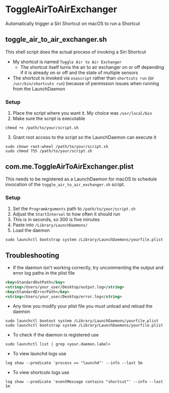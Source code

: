 # ToggleAirToAirExchanger
Automatically trigger a Siri Shortcut on macOS to run a Shortcut

## toggle_air_to_air_exchanger.sh
This shell script does the actual process of invoking a Siri Shortcut
- My shortcut is named `Toggle Air to Air Exchanger`
  - The shortcut itself turns the air to air exchanger on or off depending if it is already on or off and the state of multiple sensors
- The shortcut is invoked via `osascript` rather than `shortcuts run` (or `/usr/bin/shortcuts run`) because of permission issues when running from the LaunchDaemon

### Setup
1. Place the script where you want it. My choice was `/usr/local/bin`
2. Make sure the script is executable
```shell
chmod +x /path/to/your/script.sh
```
3. Grant root access to the script so the LaunchDaemon can execute it
```shell
sudo chown root:wheel /path/to/your/script.sh
sudo chmod 755 /path/to/your/script.sh
```

## com.me.ToggleAirToAirExchanger.plist
This needs to be registered as a LaunchDaemon for macOS to schedule invocation of the `toggle_air_to_air_exchanger.sh` script.

### Setup
1. Set the `ProgramArguments` path to `/path/to/your/script.sh`
2. Adjust the `StartInterval` to how often it should run
  1. This is in seconds, so 300 is five minutes
3. Paste into `/Library/LaunchDaemons/`
4. Load the daemon
```shell
sudo launchctl bootstrap system /Library/LaunchDaemons/yourfile.plist
```

## Troubleshooting
- If the daemon isn't working correctly, try uncommenting the output and error log paths in the plist file
```xml
<key>StandardOutPath</key>
<string>/Users/your_user/Desktop/output.log</string>
<key>StandardErrorPath</key>
<string>/Users/your_user/Desktop/error.log</string>
```
- Any time you modify your plist file you must unload and reload the daemon
```shell
sudo launchctl bootout system /Library/LaunchDaemons/yourfile.plist
sudo launchctl bootstrap system /Library/LaunchDaemons/yourfile.plist
```
- To check if the daemon is registered use
```shell
sudo launchctl list | grep <your.daemon.label>
```
- To view launchd logs use
```shell
log show --predicate 'process == "launchd"' --info --last 5m
```
- To view shortcuts logs use
```shell
log show --predicate 'eventMessage contains "shortcut"' --info --last 1m
```

